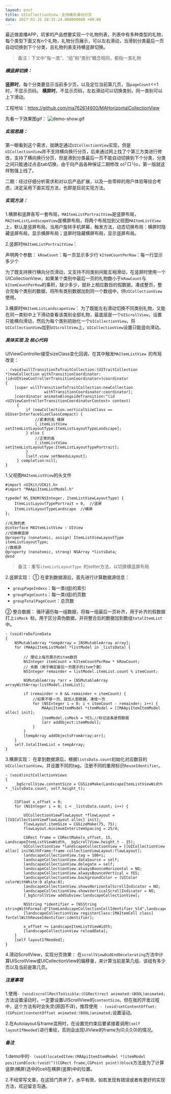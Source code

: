 ```yaml
---
layout: post
title: UICollectionView：支持横向滑动分页
date: 2017-02-16 18:32:24.000000000 +09:00
---
```


最近做直播APP，坑爹的产品想要实现一个礼物列表，列表中有多种类型的礼物，每个类型下面又有n个礼物，礼物分页展示，可以左右滑动，当滑到分类最后一页自动切换到下个分类，且礼物列表支持横竖屏切换。
> 备注：下文中“每一类”、“组”和“类别”概念相同，都指一类礼物

##### 横竖屏切换：
**竖屏时**，每个分类要显示当前多少页，以及定位当前第几页，当`pageCount`<=1时，不显示页码。
**横屏时**，不显示页码，左右滑动可以切换类别，同一类别可以上下滑动。

工程地址：https://github.com/ma762614600/MAHorizontalCollectionView

先看一下效果图gif：
![demo-show.gif](https://mengai123.github.io/assets/images/article-images/ios-uiicollectionview-demo-show.gif)


##### 实现思路：
第一眼看到这个需求，就确定通过`UICollectionView`实现，但是`UICollectionView`并不支持横向换行分页，后来通过网上找了个第三方类进行修改，支持了横向换行分页，但是滑到分类最后一页不能自动切换到下个分类，分类之间只能通过点击tab切换，由于向产品各种保证二期修改 o(╯□╰)o，第一版就这样勉强上线了。

二期：经过仔细分析需求和对以后产品扩展，以及一些零碎的用户体验等综合考虑，决定采用下面实现方法，也即是目前实现方法。

##### 实现方法：
1.横屏和竖屏各写一套布局，`MAItemListPortraitView`是竖屏布局，`MAItemListLandscapeView`是横屏布局，将两个布局加到父视图`MAItemListView`上，默认是竖屏布局。当用户旋转手机屏幕，触发方法，动态切换布局：横屏时隐藏竖屏布局，显示横屏布局；竖屏时隐藏横屏布局，显示竖屏布局。

2.竖屏时`MAItemListPortraitView`：

声明两个参数：
`kRowCount`：每一页显示多少行
`kItemCountPerRow`：每一行显示多少个

为了既支持换行横向分页滑动，又支持不同类别间能互相滑动，在竖屏时使用一个UICollectionView，如果某个类别中最后一页的礼物数小于`kRowCount`与`kItemCountPerRow`的乘积，缺少多少，就补上相应数目的假数据，凑成整页，整合完每个类别的数据，将所有类别数据加到同一个数组中，供`UICollectionView`使用。

3.横屏时`MAItemListLandscapeView`：
为了既能左右滑动切换不同类别礼物，又能在同一类别中上下滑动查看该类别全部礼物，最底层是一个`UIScrollView`，设置只能横向滑动，然后为每个类别初始化一个`UICollectionView`，将`UICollectionView`加到`UIScrollView`上，`UICollectionView`设置只能竖向滑动。


##### 具体实现 及 核心代码

UIViewController接受sizeClass变化回调，在其中触发`MAItemListView `的布局改变：
```
- (void)willTransitionToTraitCollection:(UITraitCollection *)newCollection withTransitionCoordinator:(id<UIViewControllerTransitionCoordinator>)coordinator
{
    [super willTransitionToTraitCollection:newCollection
                 withTransitionCoordinator:coordinator];
    [coordinator animateAlongsideTransition:^(id <UIViewControllerTransitionCoordinatorContext> context)
     {
         if (newCollection.verticalSizeClass == UIUserInterfaceSizeClassCompact) {
             //紧凑的高 横屏
             [_itemListView setItemListLayoutType:ItemListLayoutTypeLandscape];
         } else {
             //正常的高
             [_itemListView setItemListLayoutType:ItemListLayoutTypePortrait];
         }
         [self.view setNeedsLayout];
     } completion:nil];
}

```

1.父视图`MAItemListView`的头文件
```
#import <UIKit/UIKit.h>
#import "MAApiItemListModel.h"

typedef NS_ENUM(NSInteger, ItemListViewLayoutType) {
    ItemListLayoutTypePortrait = 0,  //竖屏
    ItemListLayoutTypeLandscape  //横屏
};

//礼物列表
@interface MAItemListView : UIView
//切换横竖屏
@property (nonatomic, assign) ItemListViewLayoutType itemListLayoutType;
//数据源
@property (nonatomic, strong) NSArray *listsData;
@end
```
> 备注：重写`itemListLayoutType `的setter方法，以切换横竖屏布局



2.竖屏实现：
① 在拿到数据源后，首先进行计算数据源信息：
* `groupPageIndexs`：每一类(组)的索引
* `groupPageCounts`：每一类(组)的页数
* `groupTotalPageCount`：总页数

② 整合数据：
循环遍历每一组数据，将每一组最后一页补齐，用于补齐的假数据打上`isMock `标，用于区分真伪数据，并将整合后的数据加到数组`totalItemList`中。
```
- (void)reDefineData
{
    NSMutableArray *tempArray = [NSMutableArray array];
    for (MAApiItemListModel *listModel in _listsData) {
        
        // 理论上每页展示的item数目
        NSInteger itemCount = kItemCountPerRow * kRowCount;
        // 余数（用于确定最后一页展示的item个数）
        NSInteger remainder = listModel.itemList.count % itemCount;
        
        NSMutableArray *arr = [NSMutableArray arrayWithArray:listModel.itemList];
        
        if (remainder > 0 && remainder < itemCount) {
            //如果不够一页，就加人假数据，凑成一页
            for (NSInteger i = 0; i < itemCount - remainder; i++) {
                MAApiItemItemModel *itemModel = [[MAApiItemItemModel alloc] init];
                itemModel.isMock = YES;//标记这条是假数据
                [arr addObject:itemModel];
            }
        }
        [tempArray addObjectsFromArray:arr];
    }
    self.totalItemList = tempArray;
}

```

3.横屏实现：
在拿到数据源后，根据`listsData.count`初始化对应数目的`UICollectionView`，并设置不同的tag，注册不同的重用标识`ReuseIdentifier`。
```
- (void)initCollectionViews
{
    _bgScrollView.contentSize = CGSizeMake(LandscapeItemListViewWidth * _listsData.count, self.height_t);
    

    CGFloat x_offset = 0;
    for (NSInteger i = 0; i < _listsData.count; i++) {
        
        UICollectionViewFlowLayout *flowLayout = [[UICollectionViewFlowLayout alloc] init];
        flowLayout.itemSize = CGSizeMake(75, 75);
        flowLayout.minimumInteritemSpacing = 25/4;
        
        CGRect frame = CGRectMake(x_offset, 15, LandscapeItemListViewWidth, _bgScrollView.height_t - 15);
        UICollectionView *landscapeCollectionView = [[UICollectionView alloc] initWithFrame:frame collectionViewLayout:flowLayout];
        landscapeCollectionView.tag = 100+i;
        landscapeCollectionView.dataSource = self;
        landscapeCollectionView.delegate = self;
        landscapeCollectionView.alwaysBounceHorizontal = NO;
        landscapeCollectionView.alwaysBounceVertical = YES;
        landscapeCollectionView.backgroundColor = [UIColor colorWithWhite:0 alpha:0];
        landscapeCollectionView.showsHorizontalScrollIndicator = NO;
        landscapeCollectionView.showsVerticalScrollIndicator = NO;
        [_bgScrollView addSubview:landscapeCollectionView];
        
        NSString *identifier = [NSString stringWithFormat:@"ItemLandscapeCollectionCellIdentifier_%ld",landscapeCollectionView.tag];
        [landscapeCollectionView registerClass:[MAItemCell class] forCellWithReuseIdentifier:identifier];
        
        x_offset += LandscapeItemListViewWidth;
        [landscapeCollectionView reloadData];
    }
    [self layoutIfNeeded];
}
```
4.滑动ScrollView，实现分页效果：
在`scrollViewDidEndDecelerating`方法中计算UIScrollView或UICollectionView的偏移量，来计算当前是第几组、该组有多少页以及当前是第几页。

##### 注意事项
1.使用```- (void)scrollRectToVisible:(CGRect)rect animated:(BOOL)animated;```方法设置滚动时，一定要设置UIScrollView的`contentSize`。但在我的开发过程中，这个方法有时会失灵(原因不详)，推荐使用``` - (void)setContentOffset:(CGPoint)contentOffset animated:(BOOL)animated;```设置滚动。

2.在Autolayout与frame混用时，在设置完约束后要紧接着调用```[self layoutIfNeeded]```进行重绘，否则会出现UIView的frame为(0,0,0,0)的情况。

##### 备注
1.demo中的```- (void)locatedItem:(MAApiItemItemModel *)itemModel positionBlock:(void(^)(CGRect frame,CGPoint point))block```方法是为了计算竖屏(横屏)选中的cell在横屏(竖屏)中的位置。

2.不经常写文章，在这班门弄斧了，水平有限，如若发现有错误或者有更好的实现方法，欢迎留言沟通。